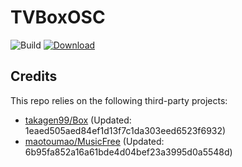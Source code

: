 # TVBoxOSC

![Build](https://shields.io/github/actions/workflow/status/Eleba88/TVBoxAuto/build.yml?branch=main&logo=github&label=Build)
[![Download](https://img.shields.io/github/v/release/o0HalfLife0o/TVBoxOSC?color=orange&logoColor=orange&label=Download&logo=DocuSign)](https://github.com/Eleba88/TVBoxAuto/releases/latest)

## Credits
This repo relies on the following third-party projects:
- [takagen99/Box](https://github.com/takagen99/Box) (Updated: 1eaed505aed84ef1d13f7c1da303eed6523f6932)
- [maotoumao/MusicFree](https://github.com/maotoumao/MusicFree) (Updated: 6b95fa852a16a61bde4d04bef23a3995d0a5548d)